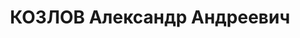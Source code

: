 ---
title: КОЗЛОВ Александр Андреевич
description: "Род. в 1898, Московская губ., Можайский уезд, дер. Тетерино, русский,\
  \ обр.: среднее, член ВКП(б). Проживал: Москва, Тишинская пл., д. 8, кв. 76. Начальник\
  \ 4-го отделения строительного отдела МВО. \n  Арестован 26.08.1937. Обв. в участии\
  \ в к.-р. террористической организации. Приговор: ВК ВС СССР, 31.10.1937 – ВМН.\
  \ Расстрелян 01.11.1937, г.Москва. \n  Реабилитирован ВК ВС СССР 11.02.1958"
---